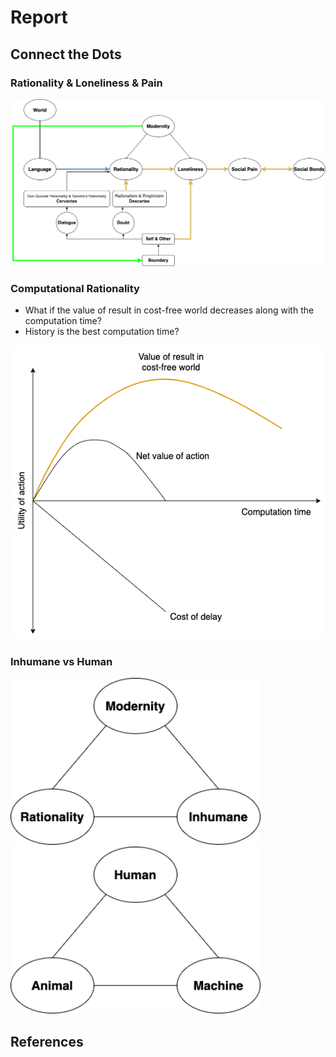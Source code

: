 # Report

## Connect the Dots

### Rationality & Loneliness & Pain
![summary](./pix/triangle-3.png)

### Computational Rationality
* What if the value of result in cost-free world decreases along with the computation time?
* History is the best computation time?

<p float="left">
	<img src="./pix/computational-rationality.png" width="700" />
</p>


### Inhumane vs Human
<p float="left">
	<img src="./pix/triangle-1.png" width="400" />
	<img src="./pix/triangle-2.png" width="400" />
</p>

## References